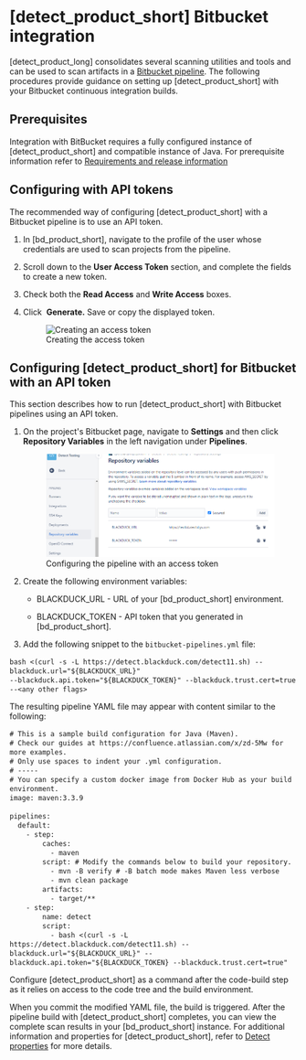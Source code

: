 # [detect_product_short] Bitbucket integration
[detect_product_long] consolidates several scanning utilities and tools and can be used to scan artifacts in a [Bitbucket pipeline](https://bitbucket.org/product/features/pipelines). The following procedures provide guidance on setting up [detect_product_short] with your Bitbucket continuous integration builds.

## Prerequisites

Integration with BitBucket requires a fully configured instance of [detect_product_short] and compatible instance of Java. For prerequisite information refer to [Requirements and release information](../../gettingstarted/requirements.md)

## Configuring with API tokens

The recommended way of configuring [detect_product_short] with a Bitbucket pipeline is to use an API token.   

1. In [bd_product_short], navigate to the profile of the user whose credentials are used to scan projects from the pipeline.
2. Scroll down to the **User Access Token** section, and complete the fields to create a new token.
3. Check both the **Read Access** and **Write Access** boxes.
4. Click  **Generate.** Save or copy the displayed token.

    <figure>
    <img src="../bitbucket/images/myaccesstokens.png"
         alt="Creating an access token">
    <figcaption>Creating the access token</figcaption>
    </figure>
	
## Configuring [detect_product_short] for Bitbucket with an API token

This section describes how to run [detect_product_short] with Bitbucket pipelines using an API token. 

1.	On the project's Bitbucket page, navigate to **Settings** and then click **Repository Variables** in the left navigation under **Pipelines**.

	<figure>
    <img src="../bitbucket/images/xapitoken.png"
         alt="Configuring with an access token">
    <figcaption>Configuring the pipeline with an access token</figcaption>
    </figure>

2.	Create the following environment variables:

	- BLACKDUCK_URL - URL of your [bd_product_short] environment.

	- BLACKDUCK_TOKEN - API token that you generated in [bd_product_short].
	
3.	Add the following snippet to the `bitbucket-pipelines.yml` file:

```
bash <(curl -s -L https://detect.blackduck.com/detect11.sh) --blackduck.url="${BLACKDUCK_URL}" 
--blackduck.api.token="${BLACKDUCK_TOKEN}" --blackduck.trust.cert=true --<any other flags>
```

The resulting pipeline YAML file may appear with content similar to the following:

```
# This is a sample build configuration for Java (Maven).
# Check our guides at https://confluence.atlassian.com/x/zd-5Mw for more examples.
# Only use spaces to indent your .yml configuration.
# -----
# You can specify a custom docker image from Docker Hub as your build environment.
image: maven:3.3.9
  
pipelines:
  default:
    - step:
        caches:
          - maven
        script: # Modify the commands below to build your repository.
          - mvn -B verify # -B batch mode makes Maven less verbose
          - mvn clean package
        artifacts:
          - target/**
    - step:
        name: detect
        script:
          - bash <(curl -s -L https://detect.blackduck.com/detect11.sh) --blackduck.url="${BLACKDUCK_URL}" --blackduck.api.token="${BLACKDUCK_TOKEN} --blackduck.trust.cert=true"
```

<note type="important">Configure [detect_product_short] as a command after the code-build step as it relies on access to the code tree and the build environment.</note>

When you commit the modified YAML file, the build is triggered. After the pipeline build with [detect_product_short] completes, you can view the complete scan results in your [bd_product_short] instance. For additional information and properties for [detect_product_short], refer to [Detect properties](../../properties/all-properties.md) for more details.
 	
